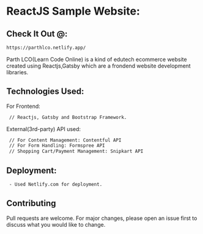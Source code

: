 # ReactJS Sample Website: 

## Check It Out @:

```bash
https://parthlco.netlify.app/
```

Parth LCO(Learn Code Online) is a kind of edutech ecommerce website created using Reactjs,Gatsby which are a frondend website development libraries.     

## Technologies Used:

For Frontend: 

```bash
 // Reactjs, Gatsby and Bootstrap Framework.
```

External(3rd-party) API used: 

```bash
 // For Content Management: Contentful API
 // For Form Handling: Formspree API
 // Shopping Cart/Payment Management: Snipkart API  
```

## Deployment:

```bash
 - Used Netlify.com for deployment.
```


## Contributing
Pull requests are welcome. For major changes, please open an issue first to discuss what you would like to change.

